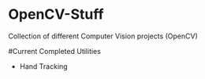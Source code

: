 # OpenCV-Stuff
Collection of different Computer Vision projects (OpenCV)

#Current Completed Utilities
- Hand Tracking
